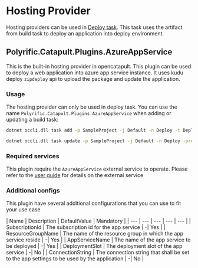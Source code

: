 # Hosting Provider
Hosting providers can be used in [Deploy task](../user-guides/job-definitions.md#deploy). This task uses the artifact from build task to deploy an application into deploy environment.

## Polyrific.Catapult.Plugins.AzureAppService
This is the built-in hosting provider in opencatapult. This plugin can be used to deploy a web application into azure app service instance. It uses kudu deploy `zipdeploy` api to upload the package and update the application.

### Usage
The hosting provider can only be used in deploy task. You can use the name `Polyrific.Catapult.Plugins.AzureAppService` when adding or updating a build task:

```sh
dotnet occli.dll task add -p SampleProject -j Default -n Deploy -t Deploy -prov Polyrific.Catapult.Plugins.AzureAppService
```

```sh
dotnet occli.dll task update -p SampleProject -j Default -n Deploy -prov Polyrific.Catapult.Plugins.AzureAppService
```

### Required services
This plugin require the `AzureAppService` external service to operate. Please refer to the [user guide](../user-guides/external-services.md#AzureAppService) for details on the external service

### Additional configs

This plugin have several additional configurations that you can use to fit your use case

| Name | Description | DefaultValue | Mandatory |
| --- | --- | --- | --- | --- |
| SubscriptionId | The subscription id for the app service | -| Yes |
| ResourceGroupName | The name of the resource group in which the app service reside | -| Yes |
| AppServiceName | The name of the app service to be deployed | -| Yes |
| DeploymentSlot | The deployment slot of the app service | -| No |
| ConnectionString | The connection string that shall be set to the app settings to be used by the application | -| No |